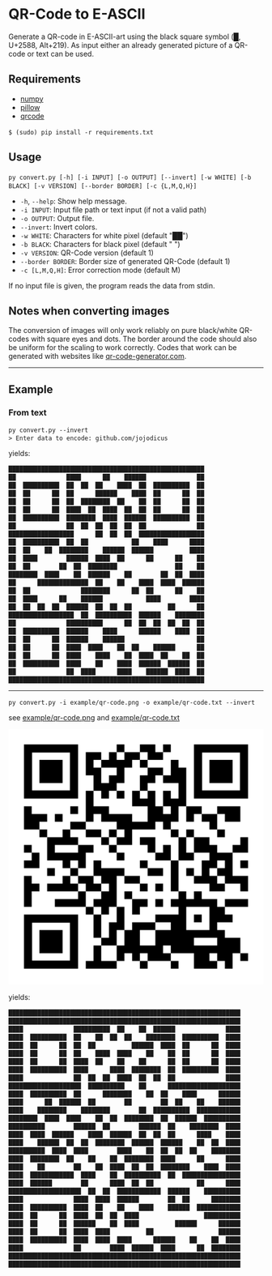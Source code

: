 # QR-Code to E-ASCII
Generate a QR-code in E-ASCII-art using the black square symbol (█, U+2588, Alt+219). As input either an already generated picture of a QR-code or text can be used.

## Requirements
- [numpy](https://numpy.org)
- [pillow](https://pillow.readthedocs.io)
- [qrcode](https://pypi.org/project/qrcode/)

`$ (sudo) pip install -r requirements.txt`

## Usage
``py convert.py [-h] [-i INPUT] [-o OUTPUT] [--invert] [-w WHITE] [-b BLACK] [-v VERSION] [--border BORDER] [-c {L,M,Q,H}]``
- ``-h``, ``--help``: Show help message.
- ``-i INPUT``: Input file path or text input (if not a valid path)
- ``-o OUTPUT``: Output file.
- ``--invert``: Invert colors.
- ``-w WHITE``: Characters for white pixel (default "██")
- ``-b BLACK``: Characters for black pixel (default "  ")
- ``-v VERSION``: QR-Code version (default 1)
- ``--border BORDER``: Border size of generated QR-Code (default 1)
- ``-c [L,M,Q,H]``: Error correction mode (default M)

If no input file is given, the program reads the data from stdin.

## Notes when converting images
The conversion of images will only work reliably on pure black/white QR-codes with square eyes and dots. The border around the code should also be uniform for the scaling to work correctly. Codes that work can be generated with websites like [qr-code-generator.com](https://qr-code-generator.com/).

---

## Example
### From text
```
py convert.py --invert
> Enter data to encode: github.com/jojodicus
```
yields:
```
██████████████████████████████████████████████████████
██              ████      ██    ██████              ██
██  ██████████  ██  ██  ██    ████  ██  ██████████  ██
██  ██      ██  ██      ██████    ████  ██      ██  ██
██  ██      ██  ██  ████████  ██    ██  ██      ██  ██
██  ██      ██  ████  ██  ████  ██  ██  ██      ██  ██
██  ██████████  ████████  ████  ██████  ██████████  ██
██              ██  ██  ██  ██  ██  ██              ██
██████████████████      ██  ██  ██  ██████████████████
██  ██████████  ██  ██            ██    ████      ████
██  ██    ██  ████████    ██████  ██████          ████
██  ████        ██████  ████  ██      ██      ██    ██
██  ██        ██  ██  ████████                ██    ██
████████  ████    ██  ██████    ██        ██  ██  ████
██      ██████████████  ██    ██    ████  ████  ██████
██  ██              ████████      ██  ██      ██    ██
██  ████      ██    ██████            ████        ████
██  ██  ██  ██  ██████  ██  ██  ██          ██      ██
██████████████████  ██  ██████████  ██████    ████████
██              ██████████      ██  ██  ██  ██  ██  ██
██  ██████████  ██████    ████      ██████    ████  ██
██  ██      ██  ██████    ██████                    ██
██  ██      ██  ████  ████    ██  ██    ██████      ██
██  ██      ██  ████    ████    ██  ████  ██    ██  ██
██  ██████████  ████    ██    ████  ██████  ██████  ██
██              ██  ████      ████    ██████  ████  ██
██████████████████████████████████████████████████████
```
---

```
py convert.py -i example/qr-code.png -o example/qr-code.txt --invert
```

see [example/qr-code.png](example/qr-code.png) and [example/qr-code.txt](example/qr-code.txt)

![](example/qr-code.png)

yields:

```
████████████████████████████████████████████████████████████████
████████████████████████████████████████████████████████████████
████              ██████████  ██    ██  ██████              ████
████  ██████████  ██    ██  ██  ██    ████████  ██████████  ████
████  ██      ██  ██  ██          ██████  ████  ██      ██  ████
████  ██      ██  ██    ████  ████    ██    ██  ██      ██  ████
████  ██      ██  ████  ██    ██    ██      ██  ██      ██  ████
████  ██████████  ████      ████  ████████  ██  ██████████  ████
████              ██  ██  ██  ████  ██  ██  ██              ████
████████████████████  ██████████    ██      ████████████████████
████  ██████████  ██      ████████    ██  ██    ████      ██████
████      ██  ██████  ██        ██        ██  ██    ██    ██████
████    ████████    ████████        ██  ██████████  ████████████
████████  ████  ████    ██  ██  ████████  ██  ██████  ██████████
██████████        ██████  ██        ██████  ██    ████████  ████
████  ████  ██████    ████  ██████  ██  ██  ██      ████    ████
████    ██████  ██  ██  ████████  ██████  ██████    ██  ██  ████
██████████  ████  ████        ████    ██  ██  ██  ██    ████████
████  ████████  ██    ██    ██  ████████  ████      ██      ████
████    ██        ██    ██  ████  ██  ██  ████████    ████  ████
████  ████████████  ████    ██  ██████████  ██  ████████████████
████  ██████        ██      ████  ██  ██            ██      ████
████████████████████  ██  ██  ████████████  ██████    ██████████
████              ████  ████  ██████        ██  ██      ████████
████  ██████████  ████  ██    ██    ████    ██████  ████████████
████  ██      ██  ████  ██  ██  ████                  ██████████
████  ██      ██  ██████    ██  ████          ██████      ██████
████  ██      ██  ████  ████          ██                  ██████
████  ██████████  ████  ████  ████      ██████    ██    ██  ████
████              ██        ████  ██████  ████      ██  ████████
████████████████████████████████████████████████████████████████
████████████████████████████████████████████████████████████████
```
